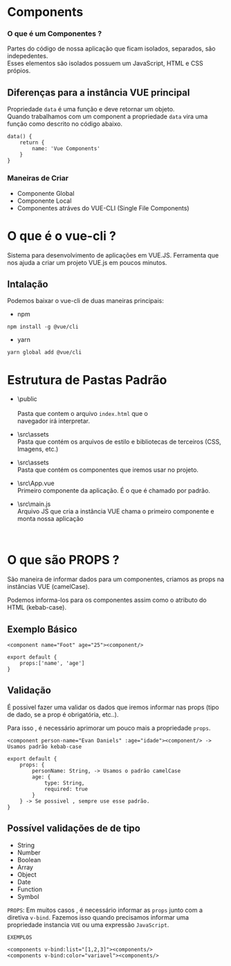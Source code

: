 # Components

### O que é um Componentes ? 
Partes do código de nossa aplicação que ficam isolados, separados, são indepedentes.<br>
Esses elementos são isolados possuem um JavaScript, HTML  e CSS própios.

## Diferenças para a instância VUE principal

Propriedade `data` é uma função  e deve  retornar um objeto.<br>
Quando trabalhamos com um component a propriedade `data` vira uma função como descrito no código abaixo.

```
data() {
    return {
        name: 'Vue Components'
    }
}
```

### Maneiras de Criar 

- Componente Global
- Componente Local
- Componentes  atráves do VUE-CLI (Single File Components)

# O que é o vue-cli ?

Sistema para desenvolvimento  de aplicações  em VUE.JS. Ferramenta que nos ajuda  a criar um projeto  VUE.js  em poucos minutos. 

  ## Intalação
  Podemos baixar  o vue-cli de duas maneiras  principais:

  - npm
  ````
  npm install -g @vue/cli
  ````
  - yarn

  ````
  yarn global add @vue/cli
  ````
  # Estrutura de Pastas Padrão

  - \public <br>  
  Pasta que contem o arquivo `index.html` que o     
  navegador irá interpretar.

  - \src\assets <br>
  Pasta que contém os arquivos de estilo e bibliotecas de terceiros (CSS, Imagens, etc.)

  - \src\assets <br>
  Pasta que contém os componentes que iremos usar no projeto.

  - \src\App.vue <br>
  Primeiro componente da aplicação. É o que é chamado por padrão.

  - \src\main.js <br>
  Arquivo JS que cria a instância VUE chama o primeiro componente e monta nossa aplicação

<br>

# O que são PROPS ?

São maneira de informar dados para um componentes, criamos as props na instâncias  VUE (camelCase).

Podemos informa-los  para os componentes assim como o atributo do HTML (kebab-case).

## Exemplo Básico

````
<component name="Foot" age="25"><component/>

export default {
    props:['name', 'age']
}
````

## Validação
É possivel fazer uma validar os dados  que iremos  informar nas props (tipo de dado, se a prop é obrigatória, etc..).

Para isso , é necessário  aprimorar um pouco mais  a propriedade `props`.

````
<component person-name="Evan Daniels" :age="idade"><component/> -> Usamos padrão kebab-case

export default {
    props: {
        personName: String, -> Usamos o padrão camelCase
        age: {
            type: String,
            required: true 
        }
    } -> Se possivel , sempre use esse padrão.
}
`````
## Possível validações de de tipo

- String
- Number 
- Boolean
- Array
- Object
- Date
- Function
- Symbol

`PROPS`: Em muitos casos , é necessário  informar as `props` junto com a diretiva `v-bind`.
Fazemos isso  quando precisamos informar  uma propriedade instancia  `VUE` ou uma expressão `JavaScript`.

`EXEMPLOS`
````
<components v-bind:list="[1,2,3]"><components/>
<components v-bind:color="variavel"><components/>
```` 